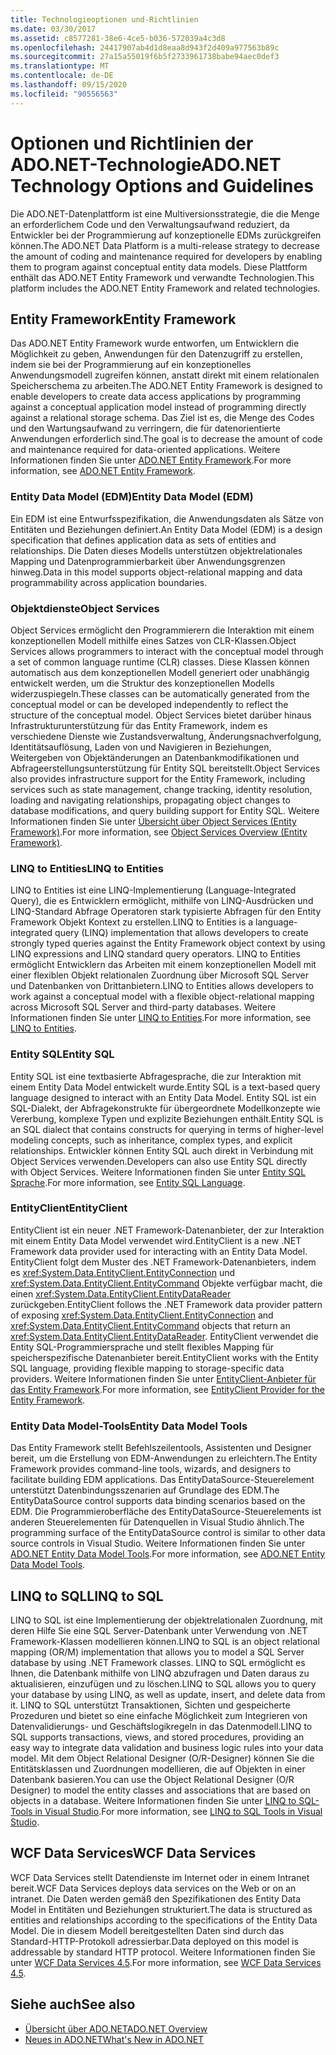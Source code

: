 ```yaml
---
title: Technologieoptionen und-Richtlinien
ms.date: 03/30/2017
ms.assetid: c8577281-38e6-4ce5-b036-572039a4c3d8
ms.openlocfilehash: 24417907ab4d1d8eaa8d943f2d409a977563b89c
ms.sourcegitcommit: 27a15a55019f6b5f2733961738babe94aec0def3
ms.translationtype: MT
ms.contentlocale: de-DE
ms.lasthandoff: 09/15/2020
ms.locfileid: "90556563"
---
```

# <a name="adonet-technology-options-and-guidelines"></a><span data-ttu-id="1c9ba-102">Optionen und Richtlinien der ADO.NET-Technologie</span><span class="sxs-lookup"><span data-stu-id="1c9ba-102">ADO.NET Technology Options and Guidelines</span></span>

<span data-ttu-id="1c9ba-103">Die ADO.NET-Datenplattform ist eine Multiversionsstrategie, die die Menge an erforderlichem Code und den Verwaltungsaufwand reduziert, da Entwickler bei der Programmierung auf konzeptionelle EDMs zurückgreifen können.</span><span class="sxs-lookup"><span data-stu-id="1c9ba-103">The ADO.NET Data Platform is a multi-release strategy to decrease the amount of coding and maintenance required for developers by enabling them to program against conceptual entity data models.</span></span> <span data-ttu-id="1c9ba-104">Diese Plattform enthält das ADO.NET Entity Framework und verwandte Technologien.</span><span class="sxs-lookup"><span data-stu-id="1c9ba-104">This platform includes the ADO.NET Entity Framework and related technologies.</span></span>  
  
## <a name="entity-framework"></a><span data-ttu-id="1c9ba-105">Entity Framework</span><span class="sxs-lookup"><span data-stu-id="1c9ba-105">Entity Framework</span></span>  
 <span data-ttu-id="1c9ba-106">Das ADO.NET Entity Framework wurde entworfen, um Entwicklern die Möglichkeit zu geben, Anwendungen für den Datenzugriff zu erstellen, indem sie bei der Programmierung auf ein konzeptionelles Anwendungsmodell zugreifen können, anstatt direkt mit einem relationalen Speicherschema zu arbeiten.</span><span class="sxs-lookup"><span data-stu-id="1c9ba-106">The ADO.NET Entity Framework is designed to enable developers to create data access applications by programming against a conceptual application model instead of programming directly against a relational storage schema.</span></span> <span data-ttu-id="1c9ba-107">Das Ziel ist es, die Menge des Codes und den Wartungsaufwand zu verringern, die für datenorientierte Anwendungen erforderlich sind.</span><span class="sxs-lookup"><span data-stu-id="1c9ba-107">The goal is to decrease the amount of code and maintenance required for data-oriented applications.</span></span> <span data-ttu-id="1c9ba-108">Weitere Informationen finden Sie unter [ADO.NET Entity Framework](./ef/index.md).</span><span class="sxs-lookup"><span data-stu-id="1c9ba-108">For more information, see [ADO.NET Entity Framework](./ef/index.md).</span></span>  
  
### <a name="entity-data-model-edm"></a><span data-ttu-id="1c9ba-109">Entity Data Model (EDM)</span><span class="sxs-lookup"><span data-stu-id="1c9ba-109">Entity Data Model (EDM)</span></span>  
 <span data-ttu-id="1c9ba-110">Ein EDM ist eine Entwurfsspezifikation, die Anwendungsdaten als Sätze von Entitäten und Beziehungen definiert.</span><span class="sxs-lookup"><span data-stu-id="1c9ba-110">An Entity Data Model (EDM) is a design specification that defines application data as sets of entities and relationships.</span></span> <span data-ttu-id="1c9ba-111">Die Daten dieses Modells unterstützen objektrelationales Mapping und Datenprogrammierbarkeit über Anwendungsgrenzen hinweg.</span><span class="sxs-lookup"><span data-stu-id="1c9ba-111">Data in this model supports object-relational mapping and data programmability across application boundaries.</span></span>  
  
### <a name="object-services"></a><span data-ttu-id="1c9ba-112">Objektdienste</span><span class="sxs-lookup"><span data-stu-id="1c9ba-112">Object Services</span></span>  
 <span data-ttu-id="1c9ba-113">Object Services ermöglicht den Programmierern die Interaktion mit einem konzeptionellen Modell mithilfe eines Satzes von CLR-Klassen.</span><span class="sxs-lookup"><span data-stu-id="1c9ba-113">Object Services allows programmers to interact with the conceptual model through a set of common language runtime (CLR) classes.</span></span> <span data-ttu-id="1c9ba-114">Diese Klassen können automatisch aus dem konzeptionellen Modell generiert oder unabhängig entwickelt werden, um die Struktur des konzeptionellen Modells widerzuspiegeln.</span><span class="sxs-lookup"><span data-stu-id="1c9ba-114">These classes can be automatically generated from the conceptual model or can be developed independently to reflect the structure of the conceptual model.</span></span> <span data-ttu-id="1c9ba-115">Object Services bietet darüber hinaus Infrastrukturunterstützung für das Entity Framework, indem es verschiedene Dienste wie Zustandsverwaltung, Änderungsnachverfolgung, Identitätsauflösung, Laden von und Navigieren in Beziehungen, Weitergeben von Objektänderungen an Datenbankmodifikationen und Abfrageerstellungsunterstützung für Entity SQL bereitstellt.</span><span class="sxs-lookup"><span data-stu-id="1c9ba-115">Object Services also provides infrastructure support for the Entity Framework, including services such as state management, change tracking, identity resolution, loading and navigating relationships, propagating object changes to database modifications, and query building support for Entity SQL.</span></span> <span data-ttu-id="1c9ba-116">Weitere Informationen finden Sie unter [Übersicht über Object Services (Entity Framework)](/previous-versions/bb386871(v=vs.100)).</span><span class="sxs-lookup"><span data-stu-id="1c9ba-116">For more information, see [Object Services Overview (Entity Framework)](/previous-versions/bb386871(v=vs.100)).</span></span>  
  
### <a name="linq-to-entities"></a><span data-ttu-id="1c9ba-117">LINQ to Entities</span><span class="sxs-lookup"><span data-stu-id="1c9ba-117">LINQ to Entities</span></span>  
 <span data-ttu-id="1c9ba-118">LINQ to Entities ist eine LINQ-Implementierung (Language-Integrated Query), die es Entwicklern ermöglicht, mithilfe von LINQ-Ausdrücken und LINQ-Standard Abfrage Operatoren stark typisierte Abfragen für den Entity Framework Objekt Kontext zu erstellen.</span><span class="sxs-lookup"><span data-stu-id="1c9ba-118">LINQ to Entities is a language-integrated query (LINQ) implementation that allows developers to create strongly typed queries against the Entity Framework object context by using LINQ expressions and LINQ standard query operators.</span></span> <span data-ttu-id="1c9ba-119">LINQ to Entities ermöglicht Entwicklern das Arbeiten mit einem konzeptionellen Modell mit einer flexiblen Objekt relationalen Zuordnung über Microsoft SQL Server und Datenbanken von Drittanbietern.</span><span class="sxs-lookup"><span data-stu-id="1c9ba-119">LINQ to Entities allows developers to work against a conceptual model with a flexible object-relational mapping across Microsoft SQL Server and third-party databases.</span></span> <span data-ttu-id="1c9ba-120">Weitere Informationen finden Sie unter [LINQ to Entities](./ef/language-reference/linq-to-entities.md).</span><span class="sxs-lookup"><span data-stu-id="1c9ba-120">For more information, see [LINQ to Entities](./ef/language-reference/linq-to-entities.md).</span></span>  
  
### <a name="entity-sql"></a><span data-ttu-id="1c9ba-121">Entity SQL</span><span class="sxs-lookup"><span data-stu-id="1c9ba-121">Entity SQL</span></span>  
 <span data-ttu-id="1c9ba-122">Entity SQL ist eine textbasierte Abfragesprache, die zur Interaktion mit einem Entity Data Model entwickelt wurde.</span><span class="sxs-lookup"><span data-stu-id="1c9ba-122">Entity SQL is a text-based query language designed to interact with an Entity Data Model.</span></span> <span data-ttu-id="1c9ba-123">Entity SQL ist ein SQL-Dialekt, der Abfragekonstrukte für übergeordnete Modellkonzepte wie Vererbung, komplexe Typen und explizite Beziehungen enthält.</span><span class="sxs-lookup"><span data-stu-id="1c9ba-123">Entity SQL is an SQL dialect that contains constructs for querying in terms of higher-level modeling concepts, such as inheritance, complex types, and explicit relationships.</span></span> <span data-ttu-id="1c9ba-124">Entwickler können Entity SQL auch direkt in Verbindung mit Object Services verwenden.</span><span class="sxs-lookup"><span data-stu-id="1c9ba-124">Developers can also use Entity SQL directly with Object Services.</span></span> <span data-ttu-id="1c9ba-125">Weitere Informationen finden Sie unter [Entity SQL Sprache](./ef/language-reference/entity-sql-language.md).</span><span class="sxs-lookup"><span data-stu-id="1c9ba-125">For more information, see [Entity SQL Language](./ef/language-reference/entity-sql-language.md).</span></span>  
  
### <a name="entityclient"></a><span data-ttu-id="1c9ba-126">EntityClient</span><span class="sxs-lookup"><span data-stu-id="1c9ba-126">EntityClient</span></span>  
 <span data-ttu-id="1c9ba-127">EntityClient ist ein neuer .NET Framework-Datenanbieter, der zur Interaktion mit einem Entity Data Model verwendet wird.</span><span class="sxs-lookup"><span data-stu-id="1c9ba-127">EntityClient is a new .NET Framework data provider used for interacting with an Entity Data Model.</span></span> <span data-ttu-id="1c9ba-128">EntityClient folgt dem Muster des .NET Framework-Datenanbieters, indem es <xref:System.Data.EntityClient.EntityConnection> und <xref:System.Data.EntityClient.EntityCommand> Objekte verfügbar macht, die einen <xref:System.Data.EntityClient.EntityDataReader> zurückgeben.</span><span class="sxs-lookup"><span data-stu-id="1c9ba-128">EntityClient follows the .NET Framework data provider pattern of exposing <xref:System.Data.EntityClient.EntityConnection> and <xref:System.Data.EntityClient.EntityCommand> objects that return an <xref:System.Data.EntityClient.EntityDataReader>.</span></span> <span data-ttu-id="1c9ba-129">EntityClient verwendet die Entity SQL-Programmiersprache und stellt flexibles Mapping für speicherspezifische Datenanbieter bereit.</span><span class="sxs-lookup"><span data-stu-id="1c9ba-129">EntityClient works with the Entity SQL language, providing flexible mapping to storage-specific data providers.</span></span> <span data-ttu-id="1c9ba-130">Weitere Informationen finden Sie unter [EntityClient-Anbieter für das Entity Framework](./ef/entityclient-provider-for-the-entity-framework.md).</span><span class="sxs-lookup"><span data-stu-id="1c9ba-130">For more information, see [EntityClient Provider for the Entity Framework](./ef/entityclient-provider-for-the-entity-framework.md).</span></span>  
  
### <a name="entity-data-model-tools"></a><span data-ttu-id="1c9ba-131">Entity Data Model-Tools</span><span class="sxs-lookup"><span data-stu-id="1c9ba-131">Entity Data Model Tools</span></span>  
 <span data-ttu-id="1c9ba-132">Das Entity Framework stellt Befehlszeilentools, Assistenten und Designer bereit, um die Erstellung von EDM-Anwendungen zu erleichtern.</span><span class="sxs-lookup"><span data-stu-id="1c9ba-132">The Entity Framework provides command-line tools, wizards, and designers to facilitate building EDM applications.</span></span> <span data-ttu-id="1c9ba-133">Das EntityDataSource-Steuerelement unterstützt Datenbindungsszenarien auf Grundlage des EDM.</span><span class="sxs-lookup"><span data-stu-id="1c9ba-133">The EntityDataSource control supports data binding scenarios based on the EDM.</span></span> <span data-ttu-id="1c9ba-134">Die Programmieroberfläche des EntityDataSource-Steuerelements ist anderen Steuerelementen für Datenquellen in Visual Studio ähnlich.</span><span class="sxs-lookup"><span data-stu-id="1c9ba-134">The programming surface of the EntityDataSource control is similar to other data source controls in Visual Studio.</span></span> <span data-ttu-id="1c9ba-135">Weitere Informationen finden Sie unter [ADO.NET Entity Data Model Tools](/previous-versions/dotnet/netframework-4.0/bb399249(v=vs.100)).</span><span class="sxs-lookup"><span data-stu-id="1c9ba-135">For more information, see [ADO.NET Entity Data Model Tools](/previous-versions/dotnet/netframework-4.0/bb399249(v=vs.100)).</span></span>  
  
## <a name="linq-to-sql"></a><span data-ttu-id="1c9ba-136">LINQ to SQL</span><span class="sxs-lookup"><span data-stu-id="1c9ba-136">LINQ to SQL</span></span>  
 <span data-ttu-id="1c9ba-137">LINQ to SQL ist eine Implementierung der objektrelationalen Zuordnung, mit deren Hilfe Sie eine SQL Server-Datenbank unter Verwendung von .NET Framework-Klassen modellieren können.</span><span class="sxs-lookup"><span data-stu-id="1c9ba-137">LINQ to SQL is an object relational mapping (OR/M) implementation that allows you to model a SQL Server database by using .NET Framework classes.</span></span> <span data-ttu-id="1c9ba-138">LINQ to SQL ermöglicht es Ihnen, die Datenbank mithilfe von LINQ abzufragen und Daten daraus zu aktualisieren, einzufügen und zu löschen.</span><span class="sxs-lookup"><span data-stu-id="1c9ba-138">LINQ to SQL allows you to query your database by using LINQ, as well as update, insert, and delete data from it.</span></span> <span data-ttu-id="1c9ba-139">LINQ to SQL unterstützt Transaktionen, Sichten und gespeicherte Prozeduren und bietet so eine einfache Möglichkeit zum Integrieren von Datenvalidierungs- und Geschäftslogikregeln in das Datenmodell.</span><span class="sxs-lookup"><span data-stu-id="1c9ba-139">LINQ to SQL supports transactions, views, and stored procedures, providing an easy way to integrate data validation and business logic rules into your data model.</span></span> <span data-ttu-id="1c9ba-140">Mit dem Object Relational Designer (O/R-Designer) können Sie die Entitätsklassen und Zuordnungen modellieren, die auf Objekten in einer Datenbank basieren.</span><span class="sxs-lookup"><span data-stu-id="1c9ba-140">You can use the Object Relational Designer (O/R Designer) to model the entity classes and associations that are based on objects in a database.</span></span> <span data-ttu-id="1c9ba-141">Weitere Informationen finden Sie unter [LINQ to SQL-Tools in Visual Studio](/visualstudio/data-tools/linq-to-sql-tools-in-visual-studio2).</span><span class="sxs-lookup"><span data-stu-id="1c9ba-141">For more information, see [LINQ to SQL Tools in Visual Studio](/visualstudio/data-tools/linq-to-sql-tools-in-visual-studio2).</span></span>  
  
## <a name="wcf-data-services"></a><span data-ttu-id="1c9ba-142">WCF Data Services</span><span class="sxs-lookup"><span data-stu-id="1c9ba-142">WCF Data Services</span></span>  
 <span data-ttu-id="1c9ba-143">WCF Data Services stellt Datendienste im Internet oder in einem Intranet bereit.</span><span class="sxs-lookup"><span data-stu-id="1c9ba-143">WCF Data Services deploys data services on the Web or on an intranet.</span></span> <span data-ttu-id="1c9ba-144">Die Daten werden gemäß den Spezifikationen des Entity Data Model in Entitäten und Beziehungen strukturiert.</span><span class="sxs-lookup"><span data-stu-id="1c9ba-144">The data is structured as entities and relationships according to the specifications of the Entity Data Model.</span></span> <span data-ttu-id="1c9ba-145">Die in diesem Modell bereitgestellten Daten sind durch das Standard-HTTP-Protokoll adressierbar.</span><span class="sxs-lookup"><span data-stu-id="1c9ba-145">Data deployed on this model is addressable by standard HTTP protocol.</span></span> <span data-ttu-id="1c9ba-146">Weitere Informationen finden Sie unter [WCF Data Services 4.5](../wcf/index.md).</span><span class="sxs-lookup"><span data-stu-id="1c9ba-146">For more information, see [WCF Data Services 4.5](../wcf/index.md).</span></span>  
  
## <a name="see-also"></a><span data-ttu-id="1c9ba-147">Siehe auch</span><span class="sxs-lookup"><span data-stu-id="1c9ba-147">See also</span></span>

- [<span data-ttu-id="1c9ba-148">Übersicht über ADO.NET</span><span class="sxs-lookup"><span data-stu-id="1c9ba-148">ADO.NET Overview</span></span>](ado-net-overview.md)
- [<span data-ttu-id="1c9ba-149">Neues in ADO.NET</span><span class="sxs-lookup"><span data-stu-id="1c9ba-149">What's New in ADO.NET</span></span>](whats-new.md)
